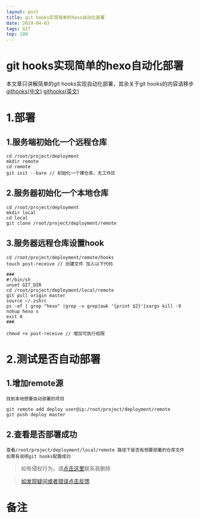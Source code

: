 ```yaml
---
layout: post
title: git hooks实现简单的hexo自动化部署
date: 2019-04-03
tags: GIT
top: 100
---
```

# git hooks实现简单的hexo自动化部署
    
本文章只讲解简单的git hooks实现自动化部署，其余关于git hooks的内容请移步 [githooks(中文)](https://git-scm.com/book/zh/v2/%E8%87%AA%E5%AE%9A%E4%B9%89-Git-Git-%E9%92%A9%E5%AD%90) [githooks(英文)](https://git-scm.com/docs/githooks)

# 1.部署
    
## 1.服务端初始化一个远程仓库
    
    cd /root/project/deployment
    mkdir remote
    cd remote
    git init --bare // 初始化一个裸仓库，无工作区
    

## 2.服务器初始化一个本地仓库
    
    cd /root/project/deployment
    mkdir local
    cd local
    git clone /root/project/deployment/remote
    
## 3.服务器远程仓库设置hook

    cd /root/project/deployment/remote/hooks
    touch post-receive // 创建文件 加入以下代码
    
    ### 
    #!/bin/sh
    unset GIT_DIR
    cd /root/project/deployment/local/remote
    git pull origin master
    source ~/.zshrc
    ps -ef | grep "hexo" |grep -v grep|awk '{print $2}'|xargs kill -9
    nohup hexo s
    exit 0
    ###
    
    chmod +x post-receive // 增加可执行权限

# 2.测试是否自动部署
## 1.增加remote源
        
    
    找到本地想要自动部署的项目
    
    git remote add deploy user@ip:/root/project/deployment/remote    
    git push deploy master

## 2.查看是否部署成功
    
    查看/root/project/deployment/local/remote 路径下是否有想要部署的仓库文件
    如果有说明git hooks配置成功

>如有侵权行为，请[点击这里](https://github.com/mattmengCooper/MattMeng_hexo/issues)联系我删除

>[如发现疑问或者错误点击反馈](https://github.com/mattmengCooper/MattMeng_hexo/issues)

# 备注

